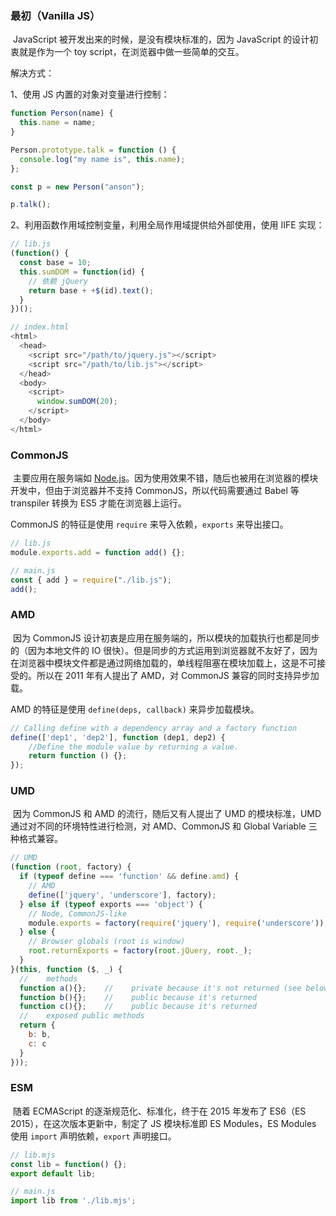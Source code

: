 ### 最初（Vanilla JS）

​		JavaScript 被开发出来的时候，是没有模块标准的，因为 JavaScript 的设计初衷就是作为一个 toy script，在浏览器中做一些简单的交互。

解决方式：

1、使用 JS 内置的对象对变量进行控制：

```js
function Person(name) {
  this.name = name;
}

Person.prototype.talk = function () {
  console.log("my name is", this.name);
};

const p = new Person("anson");

p.talk();
```

2、利用函数作用域控制变量，利用全局作用域提供给外部使用，使用 IIFE 实现：

```js
// lib.js
(function() {
  const base = 10;
  this.sumDOM = function(id) {
    // 依赖 jQuery
    return base + +$(id).text();
  }
})();

// index.html
<html>
  <head>
    <script src="/path/to/jquery.js"></script>
    <script src="/path/to/lib.js"></script>
  </head>
  <body>
    <script>
      window.sumDOM(20);
    </script>
  </body>
</html>
```

### CommonJS

​		主要应用在服务端如 [Node.js](https://nodejs.org/)。因为使用效果不错，随后也被用在浏览器的模块开发中，但由于浏览器并不支持 CommonJS，所以代码需要通过 Babel 等 transpiler 转换为 ES5 才能在浏览器上运行。

CommonJS 的特征是使用 `require` 来导入依赖，`exports` 来导出接口。

```javascript
// lib.js
module.exports.add = function add() {};

// main.js
const { add } = require("./lib.js");
add();
```

### AMD

​		因为 CommonJS 设计初衷是应用在服务端的，所以模块的加载执行也都是同步的（因为本地文件的 IO 很快）。但是同步的方式运用到浏览器就不友好了，因为在浏览器中模块文件都是通过网络加载的，单线程阻塞在模块加载上，这是不可接受的。所以在 2011 年有人提出了 AMD，对 CommonJS 兼容的同时支持异步加载。

AMD 的特征是使用 `define(deps, callback)` 来异步加载模块。

```javascript
// Calling define with a dependency array and a factory function
define(['dep1', 'dep2'], function (dep1, dep2) {
    //Define the module value by returning a value.
    return function () {};
});
```

### UMD

​		因为 CommonJS 和 AMD 的流行，随后又有人提出了 UMD 的模块标准，UMD 通过对不同的环境特性进行检测，对 AMD、CommonJS 和 Global Variable 三种格式兼容。

```js
// UMD
(function (root, factory) {
  if (typeof define === 'function' && define.amd) {
    // AMD
    define(['jquery', 'underscore'], factory);
  } else if (typeof exports === 'object') {
    // Node, CommonJS-like
    module.exports = factory(require('jquery'), require('underscore'));
  } else {
    // Browser globals (root is window)
    root.returnExports = factory(root.jQuery, root._);
  }
}(this, function ($, _) {
  //    methods
  function a(){};    //    private because it's not returned (see below)
  function b(){};    //    public because it's returned
  function c(){};    //    public because it's returned
  //    exposed public methods
  return {
    b: b,
    c: c
  }
}));
```

### ESM

​		随着 ECMAScript 的逐渐规范化、标准化，终于在 2015 年发布了 ES6（ES 2015），在这次版本更新中，制定了 JS 模块标准即 ES Modules，ES Modules 使用 `import` 声明依赖，`export` 声明接口。

```js
// lib.mjs
const lib = function() {};
export default lib;

// main.js
import lib from './lib.mjs';
```

